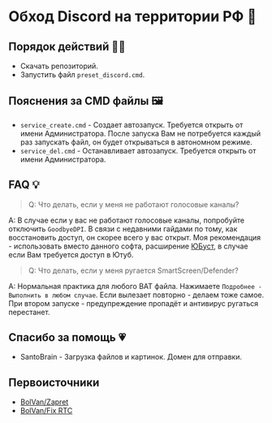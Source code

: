 # Обход Discord на территории РФ 🩵

## Порядок действий 🍋‍🟩

- Скачать репозиторий.
- Запустить файл `preset_discord.cmd`.

## Пояснения за CMD файлы 🖼️

- `service_create.cmd` - Создает автозапуск. Требуется открыть от имени Администратора. После запуска Вам не потребуется каждый раз запускать файл, он будет открываться в автономном режиме.
- `service_del.cmd` - Останавливает автозапуск. Требуется открыть от имени Администратора.

## FAQ 💡

> Q: Что делать, если у меня не работают голосовые каналы?

A: В случае если у вас не работают голосовые каналы, попробуйте отключить `GoodbyeDPI`. В связи с недавними гайдами по тому, как восстановить доступ, он скорее всего у вас открыт. Моя рекомендация - использовать вместо данного софта, расширение [ЮБуст](https://chromewebstore.google.com/detail/%D1%8E%D0%B1%D1%83%D1%81%D1%82-%D1%83%D1%81%D0%BA%D0%BE%D1%80%D0%B5%D0%BD%D0%B8%D0%B5-youtube-%D1%8E/pfpolingmjapeepkjhnimfaofmlhhfbf), в случае если Вам требуется доступ в Ютуб.

> Q: Что делать, если у меня ругается SmartScreen/Defender?

A: Нормальная практика для любого BAT файла. Нажимаете ``Подробнее - Выполнить в любом случае``. Если вылезает повторно - делаем тоже самое. При втором запуске - предупреждение пропадёт и антивирус ругаться перестанет.

## Спасибо за помощь 💗

- SantoBrain - Загрузка файлов и картинок. Домен для отправки.

## Первоисточники

- [BolVan/Zapret](https://github.com/bol-van/zapret)
- [BolVan/Fix RTC](https://github.com/bol-van/zapret/issues/455)
